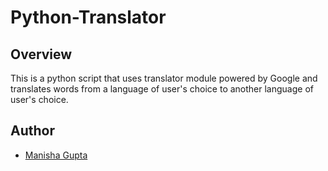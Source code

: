 # Python-Translator
## Overview

This is a python script that uses translator module powered by Google and translates words from a language of user's choice to another language of user's choice.

## Author
- [Manisha Gupta](https://manisha069.github.io/)
